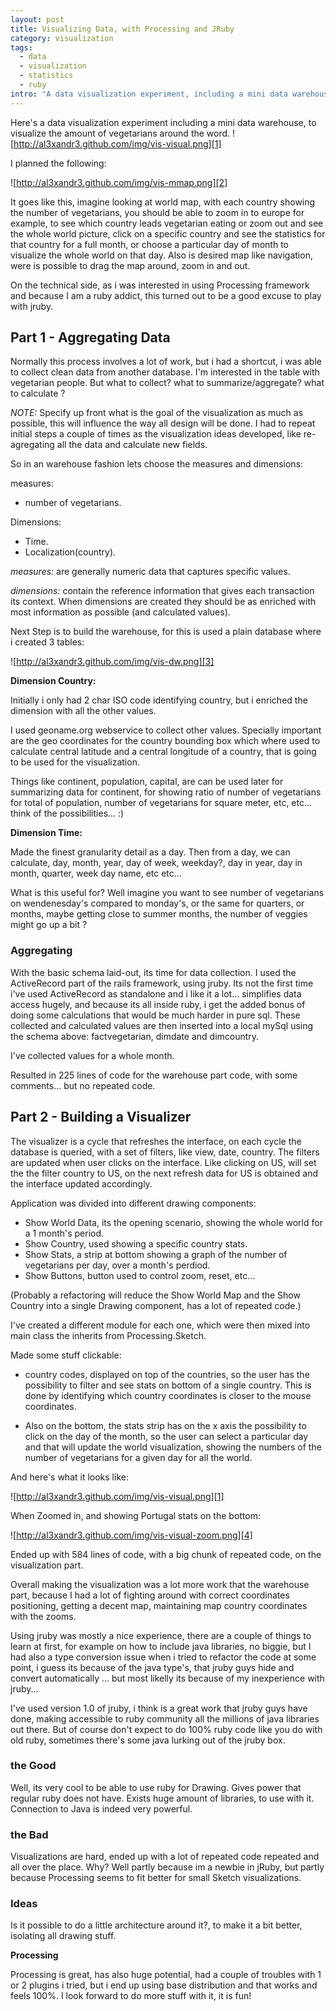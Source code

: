```yaml
--- 
layout: post
title: Visualizing Data, with Processing and JRuby
category: visualization
tags: 
  - data
  - visualization
  - statistics
  - ruby
intro: "A data visualization experiment, including a mini data warehouse, to visualize amount of vegetarians around the word"
---
```


Here's a data visualization experiment including a mini data warehouse, to
visualize the amount of vegetarians around the word.
![http://al3xandr3.github.com/img/vis-visual.png][1]

I planned the following:

![http://al3xandr3.github.com/img/vis-mmap.png][2]

It goes like this, imagine looking at world map, with each country showing the
number of vegetarians, you should be able to zoom in to europe for example, to
see which country leads vegetarian eating or zoom out and see the whole world
picture, click on a specific country and see the statistics for that country
for a full month, or choose a particular day of month to visualize the whole
world on that day. Also is desired map like navigation, were is possible to
drag the map around, zoom in and out.

On the technical side, as i was interested in using Processing framework and
because I am a ruby addict, this turned out to be a good excuse to play with
jruby.

## Part 1 - Aggregating Data

Normally this process involves a lot of work, but i had a shortcut, i was able
to collect clean data from another database. I'm interested in the table with
vegetarian people. But what to collect? what to summarize/aggregate? what to
calculate ?

_NOTE:_ Specify up front what is the goal of the visualization as much as
possible, this will influence the way all design will be done. I had to repeat
initial steps a couple of times as the visualization ideas developed, like re-
agregating all the data and calculate new fields.

So in an warehouse fashion lets choose the measures and dimensions:

measures:

 * number of vegetarians. 

Dimensions:

 * Time. 
 * Localization(country). 

_measures:_ are generally numeric data that captures specific values.

_dimensions:_ contain the reference information that gives each transaction
its context. When dimensions are created they should be as enriched with most
information as possible (and calculated values).

Next Step is to build the warehouse, for this is used a plain database where i
created 3 tables:

![http://al3xandr3.github.com/img/vis-dw.png][3]

**Dimension Country:**

Initially i only had 2 char ISO code identifying country, but i enriched the
dimension with all the other values.

I used geoname.org webservice to collect other values. Specially important are
the geo coordinates for the country bounding box which where used to calculate
central latitude and a central longitude of a country, that is going to be
used for the visualization.

Things like continent, population, capital, are can be used later for
summarizing data for continent, for showing ratio of number of vegetarians for
total of population, number of vegetarians for square meter, etc, etc... think
of the possibilities... :)

**Dimension Time:**

Made the finest granularity detail as a day. Then from a day, we can
calculate, day, month, year, day of week, weekday?, day in year, day in month,
quarter, week day name, etc etc...

What is this useful for? Well imagine you want to see number of vegetarians on
wendenesday's compared to monday's, or the same for quarters, or months, maybe
getting close to summer months, the number of veggies might go up a bit ?

### Aggregating

With the basic schema laid-out, its time for data collection. I used the
ActiveRecord part of the rails framework, using jruby. Its not the first time
i've used ActiveRecord as standalone and i like it a lot... simplifies data
access hugely, and because its all inside ruby, i get the added bonus of doing
some calculations that would be much harder in pure sql. These collected and
calculated values are then inserted into a local mySql using the schema above:
factvegetarian, dimdate and dimcountry.

I've collected values for a whole month.

Resulted in 225 lines of code for the warehouse part code, with some comments...
but no repeated code.

## Part 2 - Building a Visualizer

The visualizer is a cycle that refreshes the interface, on each cycle the
database is queried, with a set of filters, like view, date, country. The
filters are updated when user clicks on the interface. Like clicking on US,
will set the the filter country to US, on the next refresh data for US is
obtained and the interface updated accordingly.

Application was divided into different drawing components:

 * Show World Data, its the opening scenario, showing the whole world for a 1 month's period. 
 * Show Country, used showing a specific country stats. 
 * Show Stats, a strip at bottom showing a graph of the number of vegetarians per day, over a month's perdiod. 
 * Show Buttons, button used to control zoom, reset, etc...

(Probably a refactoring will reduce the Show World Map and the Show Country
into a single Drawing component, has a lot of repeated code.)

I've created a different module for each one, which were then mixed into main
class the inherits from Processing.Sketch.

Made some stuff clickable:

 * country codes, displayed on top of the countries, so the user has the possibility to filter and see stats on bottom of a single country. This is done by identifying which country coordinates is closer to the mouse coordinates. 

 * Also on the bottom, the stats strip has on the x axis the possibility to click on the day of the month, so the user can select a particular day and that will update the world visualization, showing the numbers of the number of vegetarians for a given day for all the world. 

And here's what it looks like:

![http://al3xandr3.github.com/img/vis-visual.png][1]

When Zoomed in, and showing Portugal stats on the bottom:

![http://al3xandr3.github.com/img/vis-visual-zoom.png][4]

Ended up with 584 lines of code, with a big chunk of repeated code, on the
visualization part.

Overall making the visualization was a lot more work that the warehouse part,
because I had a lot of fighting around with correct coordinates positioning,
getting a decent map, maintaining map country coordinates with the zooms.

Using jruby was mostly a nice experience, there are a couple of things to
learn at first, for example on how to include java libraries, no biggie, but I
had also a type conversion issue when i tried to refactor the code at some
point, i guess its because of the java type's, that jruby guys hide and
convert automatically ... but most likelly its because of my inexperience with
jruby...

I've used version 1.0 of jruby, i think is a great work that jruby guys have
done, making accessible to ruby community all the millions of java libraries
out there. But of course don't expect to do 100% ruby code like you do with
old ruby, sometimes there's some java lurking out of the jruby box.

### the Good

Well, its very cool to be able to use ruby for Drawing. Gives power that regular ruby does not have. Exists huge amount of libraries, to use with it. Connection to Java is indeed very powerful.

### the Bad

Visualizations are hard, ended up with a lot of repeated code repeated and all over the place. Why? Well partly because im a newbie in jRuby, but partly because Processing seems to fit better for small Sketch visualizations.

### Ideas

Is it possible to do a little architecture around it?, to make it a bit
better, isolating all drawing stuff.

**Processing**

Processing is great, has also huge potential, had a couple of troubles with 1
or 2 plugins i tried, but i end up using base distribution and that works and
feels 100%. I look forward to do more stuff with it, it is fun!

   [1]: http://al3xandr3.github.com/img/vis-visual.png
   [2]: http://al3xandr3.github.com/img/vis-mmap.png
   [3]: http://al3xandr3.github.com/img/vis-dw.png
   [4]: http://al3xandr3.github.com/img/vis-visual-zoom.png


